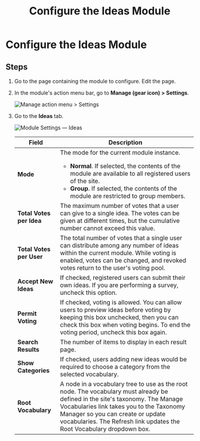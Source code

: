 ﻿---
uid: config-module-ideas
locale: en
title: Configure the Ideas Module
dnneditions: 
dnnversion: 09.02.00
related-topics: configure-module-on-page-pb-all
---

# Configure the Ideas Module

## Steps

1.  Go to the page containing the module to configure. Edit the page.
2.  In the module's action menu bar, go to **Manage (gear icon) \> Settings**.
    
      
    
    ![Manage action menu > Settings](/images/scr-actionmenu-manage-settings.png)
    
      
    
3.  Go to the **Ideas** tab.
    
      
    
    ![Module Settings — Ideas](/images/scr-modulesettings-Ideas.png)
    
      
    
    |**Field**|**Description**|
    |---|---|
    |**Mode**|The mode for the current module instance.<ul><li>**Normal**. If selected, the contents of the module are available to all registered users of the site.</li><li>**Group**. If selected, the contents of the module are restricted to group members.</li></ul>|
    |**Total Votes per Idea**|The maximum number of votes that a user can give to a single idea. The votes can be given at different times, but the cumulative number cannot exceed this value.|
    |**Total Votes per User**|The total number of votes that a single user can distribute among any number of ideas within the current module. While voting is enabled, votes can be changed, and revoked votes return to the user's voting pool.|
    |**Accept New Ideas**|If checked, registered users can submit their own ideas. If you are performing a survey, uncheck this option.|
    |**Permit Voting**|If checked, voting is allowed. You can allow users to preview ideas before voting by keeping this box unchecked, then you can check this box when voting begins. To end the voting period, uncheck this box again.|
    |**Search Results**|The number of items to display in each result page.|
    |**Show Categories**|If checked, users adding new ideas would be required to choose a category from the selected vocabulary.|
    |**Root Vocabulary**|A node in a vocabulary tree to use as the root node. The vocabulary must already be defined in the site's taxonomy. The Manage Vocabularies link takes you to the Taxonomy Manager so you can create or update vocabularies. The Refresh link updates the Root Vocabulary dropdown box.|
